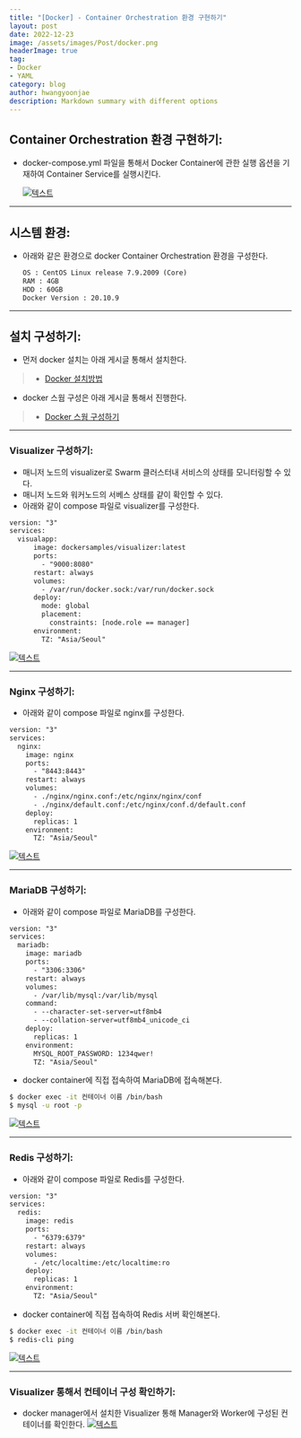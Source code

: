 ```yaml
---
title: "[Docker] - Container Orchestration 환경 구현하기"
layout: post
date: 2022-12-23
image: /assets/images/Post/docker.png
headerImage: true
tag:
- Docker
- YAML
category: blog
author: hwangyoonjae
description: Markdown summary with different options
---
```


## Container Orchestration 환경 구현하기:
- docker-compose.yml 파일을 통해서 Docker Container에 관한 실행 옵션을 기재하여 Container Service를 실행시킨다.

    [![텍스트](/assets/images/docker/docker%20Container%20Orchestration%20%ED%99%98%EA%B2%BD%20%EA%B5%AC%ED%98%84%20%ED%99%94%EB%A9%B4.PNG)](/assets/images/docker/docker%20Container%20Orchestration%20%ED%99%98%EA%B2%BD%20%EA%B5%AC%ED%98%84%20%ED%99%94%EB%A9%B4.PNG)

* * *

## 시스템 환경:
- 아래와 같은 환경으로 docker Container Orchestration 환경을 구성한다.
    ```html
    OS : CentOS Linux release 7.9.2009 (Core)
    RAM : 4GB
    HDD : 60GB
    Docker Version : 20.10.9
    ```

* * *

## 설치 구성하기:
- 먼저 docker 설치는 아래 게시글 통해서 설치한다.
> * [Docker 설치방법](https://hwangyoonjae.github.io/Docker-Docker-%EC%84%A4%EC%B9%98%ED%95%98%EA%B8%B0/ "Docker 설치방법")


- docker 스웜 구성은 아래 게시글 통해서 진행한다.
> * [Docker 스웜 구성하기](https://hwangyoonjae.github.io/Docker-Docker-Swarm-%EA%B5%AC%EC%84%B1%ED%95%98%EA%B8%B0/ "Docker 스웜 구성하기")

* * *

### Visualizer 구성하기:
- 매니저 노드의 visualizer로 Swarm 클러스터내 서비스의 상태를 모니터링할 수 있다.
- 매니저 노드와 워커노드의 서베스 상태를 걑이 확인할 수 있다.
- 아래와 같이 compose 파일로 visualizer를 구성한다.
```html
version: "3"
services:
  visualapp:
      image: dockersamples/visualizer:latest
      ports:
        - "9000:8080"
      restart: always
      volumes:
        - /var/run/docker.sock:/var/run/docker.sock
      deploy:
        mode: global
        placement:
          constraints: [node.role == manager]
      environment:
        TZ: "Asia/Seoul"
```
[![텍스트](/assets/images/docker/docker%20visualizer%20%EA%B5%AC%EC%84%B1%20%ED%99%94%EB%A9%B4.PNG)](/assets/images/docker/docker%20visualizer%20%EA%B5%AC%EC%84%B1%20%ED%99%94%EB%A9%B4.PNG)

* * *

### Nginx 구성하기:
- 아래와 같이 compose 파일로 nginx를 구성한다.
```html
version: "3"
services:
  nginx:
    image: nginx
    ports:
      - "8443:8443"
    restart: always
    volumes:
      - ./nginx/nginx.conf:/etc/nginx/nginx/conf
      - ./nginx/default.conf:/etc/nginx/conf.d/default.conf
    deploy:
      replicas: 1
    environment:
      TZ: "Asia/Seoul"
```
[![텍스트](/assets/images/docker/docker%20nginx%20%EA%B5%AC%EC%84%B1%20%ED%99%94%EB%A9%B4.PNG)](/assets/images/docker/docker%20nginx%20%EA%B5%AC%EC%84%B1%20%ED%99%94%EB%A9%B4.PNG)

* * *

### MariaDB 구성하기:
- 아래와 같이 compose 파일로 MariaDB를 구성한다.
```html
version: "3"
services:
  mariadb:
    image: mariadb
    ports:
      - "3306:3306"
    restart: always
    volumes:
      - /var/lib/mysql:/var/lib/mysql
    command:
      - --character-set-server=utf8mb4
      - --collation-server=utf8mb4_unicode_ci
    deploy:
      replicas: 1
    environment:
      MYSQL_ROOT_PASSWORD: 1234qwer!
      TZ: "Asia/Seoul"
```

- docker container에 직접 접속하여 MariaDB에 접속해본다.
```bash
$ docker exec -it 컨테이너 이름 /bin/bash
$ mysql -u root -p
```
[![텍스트](/assets/images/docker/docker%20maria%20db%20%EA%B5%AC%EC%84%B1%20%ED%99%94%EB%A9%B4.PNG)](/assets/images/docker/docker%20maria%20db%20%EA%B5%AC%EC%84%B1%20%ED%99%94%EB%A9%B4.PNG)

* * *

### Redis 구성하기:
- 아래와 같이 compose 파일로 Redis를 구성한다.
```html
version: "3"
services:
  redis:
    image: redis
    ports:
      - "6379:6379"
    restart: always
    volumes:
      - /etc/localtime:/etc/localtime:ro
    deploy:
      replicas: 1
    environment:
      TZ: "Asia/Seoul"
```

- docker container에 직접 접속하여 Redis 서버 확인해본다.
```bash
$ docker exec -it 컨테이너 이름 /bin/bash
$ redis-cli ping
```
[![텍스트](/assets/images/docker/docker%20redis%20%EA%B5%AC%EC%84%B1%20%ED%99%94%EB%A9%B4.PNG)](/assets/images/docker/docker%20redis%20%EA%B5%AC%EC%84%B1%20%ED%99%94%EB%A9%B4.PNG)

* * *

### Visualizer 통해서 컨테이너 구성 확인하기:
- docker manager에서 설치한 Visualizer 통해 Manager와 Worker에 구성된 컨테이너를 확인한다.
[![텍스트](/assets/images/docker/docker%20manager%20worker%20%EC%BB%A8%ED%85%8C%EC%9D%B4%EB%84%88%20%EA%B5%AC%EC%84%B1%ED%99%94%EB%A9%B4.PNG)](/assets/images/docker/docker%20manager%20worker%20%EC%BB%A8%ED%85%8C%EC%9D%B4%EB%84%88%20%EA%B5%AC%EC%84%B1%ED%99%94%EB%A9%B4.PNG)
